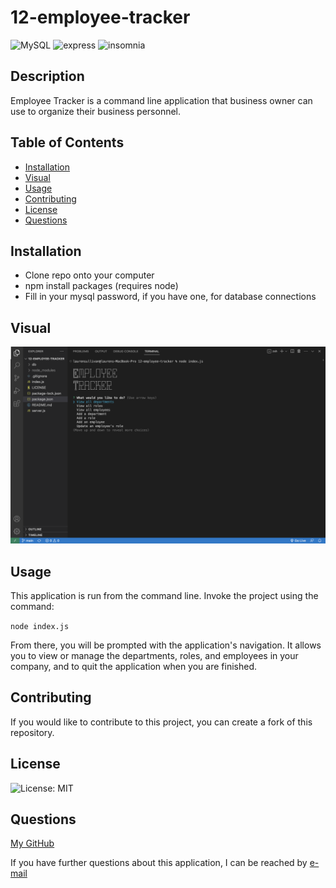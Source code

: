 # 12-employee-tracker

![MySQL](https://img.shields.io/badge/MySQL-005C84?style=for-the-badge&logo=mysql&logoColor=white)
![express](https://img.shields.io/badge/Express.js-000000?style=for-the-badge&logo=express&logoColor=white)
![insomnia](https://img.shields.io/badge/Insomnia-5849be?style=for-the-badge&logo=Insomnia&logoColor=white)

## Description

Employee Tracker is a command line application that business owner can use to organize their business personnel.

## Table of Contents

- [Installation](#installation)
- [Visual](#visual)
- [Usage](#usage)
- [Contributing](#contributing)
- [License](#license)
- [Questions](#questions)

## Installation

* Clone repo onto your computer
* npm install packages (requires node)
* Fill in your mysql password, if you have one, for database connections

## Visual

[![](./image/app-demo.png)](https://drive.google.com/file/d/1NRTCc2vodPsNjbFyHbKPlHb24KWZGzCi/view)

## Usage

This application is run from the command line. Invoke the project using the command: 
    
`node index.js`

From there, you will be prompted with the application's navigation. It allows you to view or manage the departments, roles, and employees in your company, and to quit the application when you are finished. 

## Contributing

If you would like to contribute to this project, you can create a fork of this repository.

## License

![License: MIT](https://img.shields.io/badge/License-MIT-yellow.svg)
    
## Questions

[My GitHub](https://github.com/lnsvn)

If you have further questions about this application, I can be reached by [e-mail](lsullivan301@yahoo.com)
